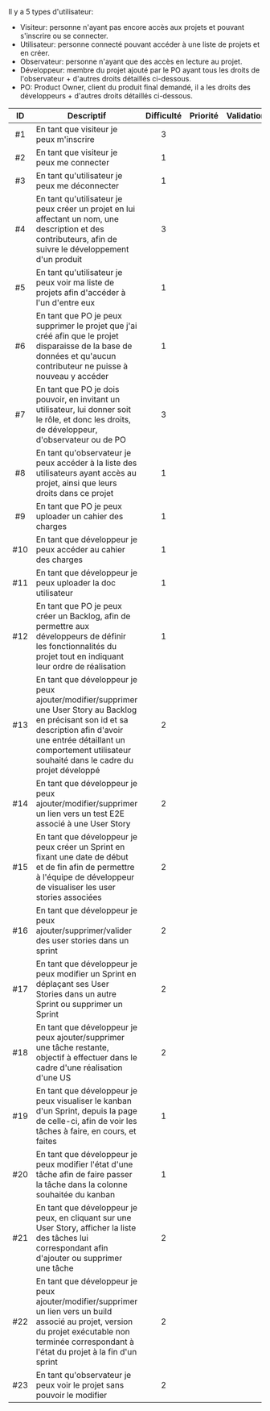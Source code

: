 Il y a 5 types d'utilisateur:
* Visiteur: personne n'ayant pas encore accès aux projets et pouvant s'inscrire ou se connecter.
* Utilisateur: personne connecté pouvant accéder à une liste de projets et en créer.
* Observateur: personne n'ayant que des accès en lecture au projet.
* Développeur: membre du projet ajouté par le PO ayant tous les droits de l'observateur + d'autres droits détaillés ci-dessous.
* PO: Product Owner, client du produit final demandé, il a les droits des développeurs + d'autres droits détaillés ci-dessous.


| ID | Descriptif    | Difficulté    | Priorité      | Validation        |
| :--: | ------------ | :-------------: | :-------------: | :-------------: |
| #1 | En tant que visiteur je peux m'inscrire  | 3 |  | |
| #2 | En tant que visiteur je peux me connecter | 1 |  | |
| #3 | En tant qu'utilisateur je peux me déconnecter | 1 |  | |
| #4 | En tant qu'utilisateur je peux créer un projet en lui affectant un nom, une description et des contributeurs, afin de suivre le développement d'un produit | 3 |  | |
| #5 | En tant qu'utilisateur je peux voir ma liste de projets afin d'accéder à l'un d'entre eux | 1 |  | |
| #6 | En tant que PO je peux supprimer le projet que j'ai créé afin que le projet disparaisse de la base de données et qu'aucun contributeur ne puisse à nouveau y accéder | 1 |  | |
| #7 | En tant que PO je dois pouvoir, en invitant un utilisateur, lui donner soit le rôle, et donc les droits, de développeur, d'observateur ou de PO | 3 |  |  |
| #8 | En tant qu'observateur je peux accéder à la liste des utilisateurs ayant accès au projet, ainsi que leurs droits dans ce projet | 1 |  | |	
| #9 | En tant que PO je peux uploader un cahier des charges | 1 |  | |
| #10 | En tant que développeur je peux accéder au cahier des charges | 1 |  | |
| #11 | En tant que développeur je peux uploader la doc utilisateur | 1 |  | |
| #12 | En tant que PO je peux créer un Backlog, afin de permettre aux développeurs de définir les fonctionnalités du projet tout en indiquant leur ordre de réalisation | 1 |  | |
| #13 | En tant que développeur je peux ajouter/modifier/supprimer une User Story au Backlog en précisant son id et sa description afin d'avoir une entrée détaillant un comportement utilisateur souhaité dans le cadre du projet développé| 2 |  | |
| #14 | En tant que développeur je peux ajouter/modifier/supprimer un lien vers un test E2E associé à une User Story | 2 |  | |
| #15 | En tant que développeur je peux créer un Sprint en fixant une date de début et de fin afin de permettre à l'équipe de développeur de visualiser les user stories associées | 2 | | |
| #16 | En tant que développeur je peux ajouter/supprimer/valider des user stories dans un sprint | 2 | | | 
| #17 | En tant que développeur je peux  modifier un Sprint en déplaçant ses User Stories dans un autre Sprint ou supprimer un Sprint | 2 |  | |
| #18 | En tant que développeur je peux ajouter/supprimer une tâche restante, objectif à effectuer dans le cadre d'une réalisation d'une US | 2 | |
| #19 | En tant que développeur je peux visualiser le kanban d'un Sprint, depuis la page de celle-ci, afin de voir les tâches à faire, en cours, et faites | 1 |  | |
| #20 | En tant que développeur je peux modifier l'état d'une tâche afin de faire passer la tâche dans la colonne souhaitée du kanban | 1 |  | |
| #21 | En tant que développeur je peux, en cliquant sur une User Story, afficher la liste des tâches lui correspondant afin d'ajouter ou supprimer une tâche | 2  | |
| #22 | En tant que développeur je peux ajouter/modifier/supprimer un lien vers un build associé au projet, version du projet exécutable non terminée correspondant à l'état du projet à la fin d'un sprint   | 2 |  | |
| #23 | En tant qu'observateur je peux voir le projet sans pouvoir le modifier | 2 |  | |


